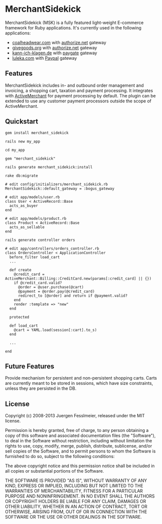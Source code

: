 # MerchantSidekick

MerchantSidekick (MSK) is a fully featured light-weight E-commerce framework for Ruby applications.
It's currently used in the following applications:

* [coalheadwear.com](http://coalheadwear.com) with [authorize.net](http://authorize.net) gateway
* [givegoods.org](http://givegoods.org) with [authorize.net](http://authorize.net) gateway
* [kann-ich-klagen.de](http://kann-ich-klagen.de) with [paygate](http://computop.com) gateway
* [luleka.com](http://luleka.com) with [Paypal](http://www.paypal.com/webapps/mpp/paypal-payments-pro) gateway

## Features

MerchantSidekick includes in- and outbound order management and invoicing, 
a shopping cart, taxation and payment processing. It integrates with 
[ActiveMerchant](http://activemerchant.org) for payment processing by default.
The plugin can be extended to use any customer payment processors outside the scope
of ActiveMerchant.

## Quickstart

    gem install merchant_sidekick

    rails new my_app

    cd my_app

    gem "merchant_sidekick"

    rails generate merchant_sidekick:install

    rake db:migrate

    # edit config/initializers/merchant_sidekick.rb
    MerchantSidekick::default_gateway = :bogus_gateway
    
    # edit app/models/user.rb
    class User < ActiveRecord::Base
      acts_as_buyer
    end

    # edit app/models/product.rb
    class Product < ActiveRecord::Base
      acts_as_sellable
    end

    rails generate controller orders

    # edit app/controllers/orders_controller.rb
    class OrdersController < ApplicationController
      before_filter load_cart
      ...
      
      def create
        @credit_card = ActiveMerchant::Billing::CreditCard.new(params[:credit_card] || {})
        if @credit_card.valid?
          @order = @user.purchase(@cart)
          @payment = @order.pay(@credit_card)
          redirect_to [@order] and return if @payment.valid?
        end
        render :template => "new"
      end
      
      protected
      
      def load_cart
        @cart = YAML.load(session[:cart].to_s)
      end
      
      ...
    
    end
    

## Future Features

Provide mechanism for persistent and non-persistent shopping carts. 
Carts are currently meant to be stored in sessions, which have size
constraints, unless they are persisted in the DB.

## License

Copyright (c) 2008-2013 Juergen Fesslmeier, released under the MIT license.

Permission is hereby granted, free of charge, to any person obtaining a copy of
this software and associated documentation files (the "Software"), to deal in
the Software without restriction, including without limitation the rights to
use, copy, modify, merge, publish, distribute, sublicense, and/or sell copies
of the Software, and to permit persons to whom the Software is furnished to do
so, subject to the following conditions:

The above copyright notice and this permission notice shall be included in all
copies or substantial portions of the Software.

THE SOFTWARE IS PROVIDED "AS IS", WITHOUT WARRANTY OF ANY KIND, EXPRESS OR
IMPLIED, INCLUDING BUT NOT LIMITED TO THE WARRANTIES OF MERCHANTABILITY,
FITNESS FOR A PARTICULAR PURPOSE AND NONINFRINGEMENT. IN NO EVENT SHALL THE
AUTHORS OR COPYRIGHT HOLDERS BE LIABLE FOR ANY CLAIM, DAMAGES OR OTHER
LIABILITY, WHETHER IN AN ACTION OF CONTRACT, TORT OR OTHERWISE, ARISING FROM,
OUT OF OR IN CONNECTION WITH THE SOFTWARE OR THE USE OR OTHER DEALINGS IN THE
SOFTWARE.
